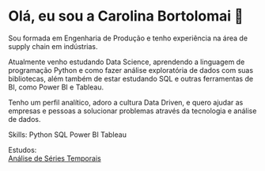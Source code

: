 # Olá, eu sou a Carolina Bortolomai  👋

Sou formada em Engenharia de Produção e tenho experiência na área de supply chain em indústrias.

Atualmente venho estudando Data Science, aprendendo a linguagem de programação Python e como fazer análise exploratória de dados com suas bibliotecas, além também de estar estudando SQL e outras ferramentas de BI, como Power BI e Tableau.

Tenho um perfil analítico, adoro a cultura Data Driven, e quero ajudar as empresas e pessoas a solucionar problemas através da tecnologia e análise de dados.


Skills:
Python
SQL
Power BI
Tableau

Estudos:</br>
[Análise de Séries Temporais](https://github.com/CarolinaBortolomai/CarolinaBortolomai/blob/main/Series_Temporais.ipynb)

<!--
**CarolinaBortolomai/CarolinaBortolomai** is a ✨ _special_ ✨ repository because its `README.md` (this file) appears on your GitHub profile.

Here are some ideas to get you started:

- 🔭 I’m currently working on ...
- 🌱 I’m currently learning ...
- 👯 I’m looking to collaborate on ...
- 🤔 I’m looking for help with ...
- 💬 Ask me about ...
- 📫 How to reach me: ...
- 😄 Pronouns: ...
- ⚡ Fun fact: ...
-->
